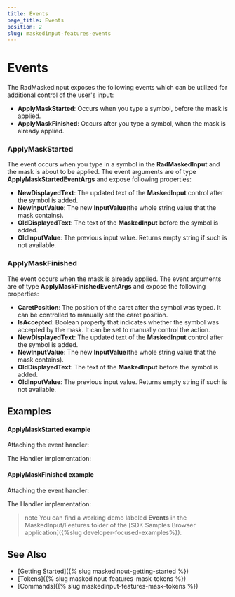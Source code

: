 ```yaml
---
title: Events
page_title: Events
position: 2
slug: maskedinput-features-events
---
```


# Events

The RadMaskedInput exposes the following events which can be utilized for additional control of the user's input:

* **ApplyMaskStarted**: Occurs when you type a symbol, before the mask is applied.
* **ApplyMaskFinished**: Occurs after you type a symbol, when the mask is already applied.

### ApplyMaskStarted

The event occurs when you type in a symbol in the **RadMaskedInput** and the mask is about to be applied. The event arguments are of type **ApplyMaskStartedEventArgs** and expose following properties:

* **NewDisplayedText**: The updated text of the **MaskedInput** control after the symbol is added.
* **NewInputValue**: The new **InputValue**(the whole string value that the mask contains).
* **OldDisplayedText**: The text of the **MaskedInput** before the symbol is added.
* **OldInputValue**: The previous input value. Returns empty string if such is not available. 

### ApplyMaskFinished

The event occurs when the mask is already applied. The event arguments are of type **ApplyMaskFinishedEventArgs** and expose the following properties:

* **CaretPosition**: The position of the caret after the symbol was typed. It can be controlled to manually set the caret position.
* **IsAccepted**: Boolean property that indicates whether the symbol was accepted by the mask. It can be set to manually control the action.
* **NewDisplayedText**: The updated text of the **MaskedInput** control after the symbol is added.
* **NewInputValue**: The new **InputValue**(the whole string value that the mask contains).
* **OldDisplayedText**: The text of the **MaskedInput** before the symbol is added.
* **OldInputValue**: The previous input value. Returns empty string if such is not available. 

## Examples

#### ApplyMaskStarted example
Attaching the event handler:
<snippet id='maskedinput-features-events-applymaskstarted-csharp'/>

The Handler implementation:
<snippet id='maskedinput-features-events-applymaskstarted-handler'/>

#### ApplyMaskFinished example

Attaching the event handler:
<snippet id='maskedinput-features-events-applymaskfinished-csharp'/>

The Handler implementation:
<snippet id='maskedinput-features-events-applymaskfinished-handler'/>

>note You can find a working demo labeled **Events** in the MaskedInput/Features folder of the [SDK Samples Browser application]({%slug developer-focused-examples%}). 

## See Also

* [Getting Started]({% slug maskedinput-getting-started %})
* [Tokens]({% slug maskedinput-features-mask-tokens %})
* [Commands]({% slug maskedinput-features-mask-tokens %})